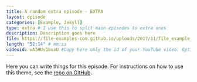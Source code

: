 ```yaml
---
title: A random extra episode - EXTRA
layout: episode
categories: [Example, Jekyll]
type: extra # I use this to split main episodes to extra ones
description: Description goes here
file: https://file-examples-com.github.io/uploads/2017/11/file_example_MP3_700KB.mp3 #Link to your .mp3 file
length: "52:14" # mm:ss
videoid: wA3HUv1buvU #Copy here only the id of your YouTube video. Optional
---
```

Here you can write things for this episode.
For instructions on how to use this theme, see the [repo on GitHub](https://github.com/PandaSekh/Jekyll-Podcaster).
